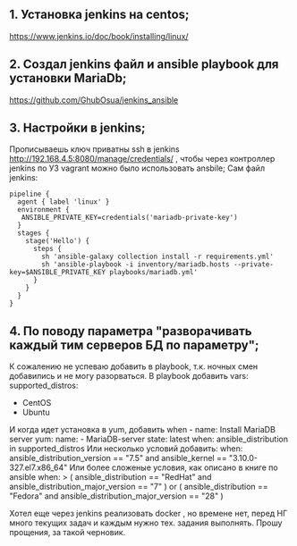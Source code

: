 ## 1. Установка jenkins на centos;
https://www.jenkins.io/doc/book/installing/linux/

## 2. Создал jenkins файл и ansible playbook для установки MariaDb;
https://github.com/GhubOsua/jenkins_ansible

## 3. Настройки в jenkins;
Прописываешь ключ приватны ssh в jenkins http://192.168.4.5:8080/manage/credentials/ , чтобы через контроллер jenkins по УЗ vagrant можно было использовать ansbile;
Сам файл jenkins:
```
pipeline {
  agent { label 'linux' }
  environment {
   ANSIBLE_PRIVATE_KEY=credentials('mariadb-private-key') 
  }
  stages {
    stage('Hello') {
      steps {
        sh 'ansible-galaxy collection install -r requirements.yml'
        sh 'ansible-playbook -i inventory/mariadb.hosts --private-key=$ANSIBLE_PRIVATE_KEY playbooks/mariadb.yml'
      }
    }
  }
}
```
## 4. По поводу параметра "разворачивать каждый тим серверов БД по параметру";
К сожалению не успеваю добавить в playbook, т.к. ночных смен добавились и не могу разорваться.
В playbook добавить
vars:
supported_distros:
- CentOS
- Ubuntu

И когда идет установка в yum, добавить when
    - name: Install MariaDB server
      yum:
        name:
          - MariaDB-server
        state: latest
      when: ansible_distribution in supported_distros
Или несколько условий добавить:    when: ansible_distribution_version == "7.5" and ansible_kernel == "3.10.0-327.el7.x86_64"
Или более сложеные условия, как описано в книге по ansible
when: >
( ansible_distribution == "RedHat" and
ansible_distribution_major_version == "7" )
or
( ansible_distribution == "Fedora" and
ansible_distribution_major_version == "28" )

Хотел еще через jenkins реализовать docker , но времене нет, перед НГ много текущих задач и каждым нужно тех. задания выполнять. Прошу прощения, за такой черновик.
